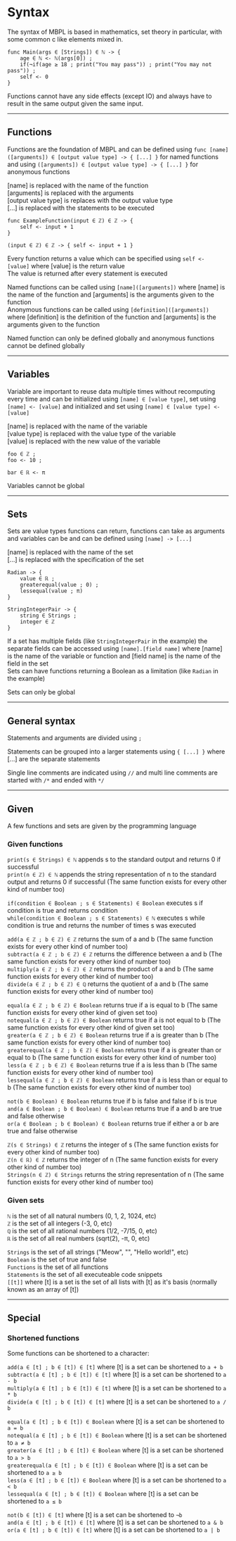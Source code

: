 # Syntax

The syntax of MBPL is based in mathematics, set theory in particular, with some common c like elements mixed in.

```
func Main(args ∈ [Strings]) ∈ ℕ -> {
    age ∈ ℕ <- ℕ(args[0]) ;
    if(¬if(age ≥ 18 ; print("You may pass")) ; print("You may not pass")) ;
    self <- 0
}
```

Functions cannot have any side effects (except IO) and always have to result in the same output given the same input.

---
## Functions

Functions are the foundation of MBPL and can be defined using `func [name]([arguments]) ∈ [output value type] -> { [...] }` for named functions and using `([arguments]) ∈ [output value type] -> { [...] }` for anonymous functions

[name] is replaced with the name of the function  
[arguments] is replaced with the arguments  
[output value type] is replaces with the output value type  
[...] is replaced with the statements to be executed  

```
func ExampleFunction(input ∈ ℤ) ∈ ℤ -> {
    self <- input + 1
}

(input ∈ ℤ) ∈ ℤ -> { self <- input + 1 }
```

Every function returns a value which can be specified using `self <- [value]` where [value] is the return value  
The value is returned after every statement is executed

Named functions can be called using `[name]([arguments])` where [name] is the name of the function and [arguments] is the arguments given to the function  
Anonymous functions can be called using `[definition]([arguments])` where [definition] is the definition of the function and [arguments] is the arguments given to the function  

Named function can only be defined globally and anonymous functions cannot be defined globally

---
## Variables

Variable are important to reuse data multiple times without recomputing every time and can be initialized using `[name] ∈ [value type]`, set using `[name] <- [value]` and initialized and set using `[name] ∈ [value type] <- [value]`

[name] is replaced with the name of the variable  
[value type] is replaced with the value type of the variable  
[value] is replaced with the new value of the variable  

```
foo ∈ ℤ ;
foo <- 10 ;

bar ∈ ℝ <- π
```

Variables cannot be global  

---
## Sets

Sets are value types functions can return, functions can take as arguments and variables can be and can be defined using `[name] -> [...]`

[name] is replaced with the name of the set  
[...] is replaced with the specification of the set  

```
Radian -> {
    value ∈ ℝ ;
    greaterequal(value ; 0) ;
    lessequal(value ; π)
}

StringIntegerPair -> {
    string ∈ Strings ;
    integer ∈ ℤ
}
```

If a set has multiple fields (like `StringIntegerPair` in the example) the separate fields can be accessed using `[name].[field name]` where [name] is the name of the variable or function and [field name] is the name of the field in the set  
Sets can have functions returning a Boolean as a limitation (like `Radian` in the example)

Sets can only be global

---
## General syntax

Statements and arguments are divided using ` ; `

Statements can be grouped into a larger statements using `{ [...] }` where [...] are the separate statements

Single line comments are indicated using `//` and multi line comments are started with `/*` and ended with `*/`

---
## Given

A few functions and sets are given by the programming language

### Given functions

`print(s ∈ Strings) ∈ ℕ` appends s to the standard output and returns 0 if successful  
`print(n ∈ ℤ) ∈ ℕ` appends the string representation of n to the standard output and returns 0 if successful (The same function exists for every other kind of number too)

`if(condition ∈ Boolean ; s ∈ Statements) ∈ Boolean` executes s if condition is true and returns condition  
`while(condition ∈ Boolean ; s ∈ Statements) ∈ ℕ` executes s while condition is true and returns the number of times s was executed  

`add(a ∈ ℤ ; b ∈ ℤ) ∈ ℤ` returns the sum of a and b (The same function exists for every other kind of number too)  
`subtract(a ∈ ℤ ; b ∈ ℤ) ∈ ℤ` returns the difference between a and b (The same function exists for every other kind of number too)  
`multiply(a ∈ ℤ ; b ∈ ℤ) ∈ ℤ` returns the product of a and b (The same function exists for every other kind of number too)  
`divide(a ∈ ℤ ; b ∈ ℤ) ∈ ℚ` returns the quotient of a and b (The same function exists for every other kind of number too)

`equal(a ∈ ℤ ; b ∈ ℤ) ∈ Boolean` returns true if a is equal to b (The same function exists for every other kind of given set too)  
`notequal(a ∈ ℤ ; b ∈ ℤ) ∈ Boolean` returns true if a is not equal to b (The same function exists for every other kind of given set too)  
`greater(a ∈ ℤ ; b ∈ ℤ) ∈ Boolean` returns true if a is greater than b (The same function exists for every other kind of number too)  
`greaterequal(a ∈ ℤ ; b ∈ ℤ) ∈ Boolean` returns true if a is greater than or equal to b (The same function exists for every other kind of number too)  
`less(a ∈ ℤ ; b ∈ ℤ) ∈ Boolean` returns true if a is less than b (The same function exists for every other kind of number too)  
`lessequal(a ∈ ℤ ; b ∈ ℤ) ∈ Boolean` returns true if a is less than or equal to b (The same function exists for every other kind of number too)

`not(b ∈ Boolean) ∈ Boolean` returns true if b is false and false if b is true  
`and(a ∈ Boolean ; b ∈ Boolean) ∈ Boolean` returns true if a and b are true and false otherwise  
`or(a ∈ Boolean ; b ∈ Boolean) ∈ Boolean` returns true if either a or b are true and false otherwise 

`ℤ(s ∈ Strings) ∈ ℤ` returns the integer of s (The same function exists for every other kind of number too)  
`ℤ(n ∈ ℝ) ∈ ℤ` returns the integer of n (The same function exists for every other kind of number too)  
`Strings(n ∈ ℤ) ∈ Strings` returns the string representation of n (The same function exists for every other kind of number too)

### Given sets

`ℕ` is the set of all natural numbers (0, 1, 2, 1024, etc)  
`ℤ` is the set of all integers (-3, 0, etc)  
`ℚ` is the set of all rational numbers (1/2, -7/15, 0, etc)  
`ℝ` is the set of all real numbers (sqrt(2), -π, 0, etc)

`Strings` is the set of all strings ("Meow", "", "Hello world!", etc)  
`Boolean` is the set of true and false  
`Functions` is the set of all functions  
`Statements` is the set of all executeable code snippets  
`[[t]]` where [t] is a set is the set of all lists with [t] as it's basis (normally known as an array of [t])

---
## Special

### Shortened functions

Some functions can be shortened to a character:

`add(a ∈ [t] ; b ∈ [t]) ∈ [t]` where [t] is a set can be shortened to `a + b`  
`subtract(a ∈ [t] ; b ∈ [t]) ∈ [t]` where [t] is a set can be shortened to `a - b`  
`multiply(a ∈ [t] ; b ∈ [t]) ∈ [t]` where [t] is a set can be shortened to `a * b`  
`divide(a ∈ [t] ; b ∈ [t]) ∈ [t]` where [t] is a set can be shortened to `a / b`

`equal(a ∈ [t] ; b ∈ [t]) ∈ Boolean` where [t] is a set can be shortened to `a = b`  
`notequal(a ∈ [t] ; b ∈ [t]) ∈ Boolean` where [t] is a set can be shortened to `a ≠ b`  
`greater(a ∈ [t] ; b ∈ [t]) ∈ Boolean` where [t] is a set can be shortened to `a > b`  
`greaterequal(a ∈ [t] ; b ∈ [t]) ∈ Boolean` where [t] is a set can be shortened to `a ≥ b`  
`less(a ∈ [t] ; b ∈ [t]) ∈ Boolean` where [t] is a set can be shortened to `a < b`  
`lessequal(a ∈ [t] ; b ∈ [t]) ∈ Boolean` where [t] is a set can be shortened to `a ≤ b`

`not(b ∈ [t]) ∈ [t]` where [t] is a set can be shortened to `¬b`  
`and(a ∈ [t] ; b ∈ [t]) ∈ [t]` where [t] is a set can be shortened to `a & b`  
`or(a ∈ [t] ; b ∈ [t]) ∈ [t]` where [t] is a set can be shortened to `a | b`
